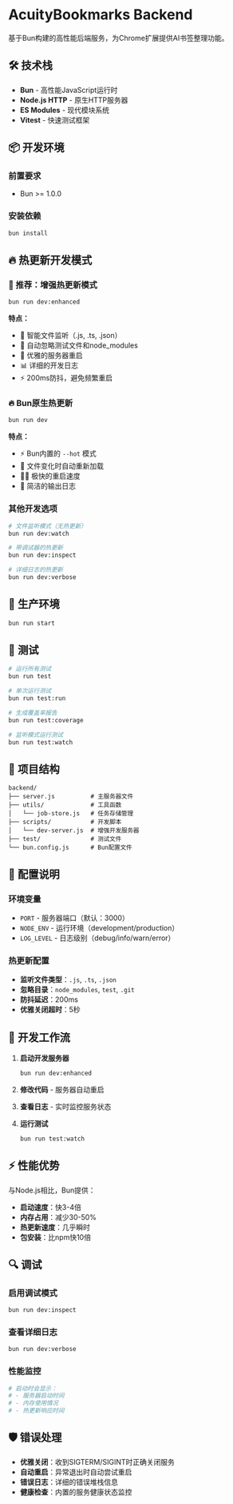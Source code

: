 # AcuityBookmarks Backend

基于Bun构建的高性能后端服务，为Chrome扩展提供AI书签整理功能。

## 🛠️ 技术栈

- **Bun** - 高性能JavaScript运行时
- **Node.js HTTP** - 原生HTTP服务器
- **ES Modules** - 现代模块系统
- **Vitest** - 快速测试框架

## 📦 开发环境

### 前置要求

- Bun >= 1.0.0

### 安装依赖

```bash
bun install
```

## 🔥 热更新开发模式

### 🌟 推荐：增强热更新模式

```bash
bun run dev:enhanced
```

**特点：**

- 🎯 智能文件监听（.js, .ts, .json）
- 🚫 自动忽略测试文件和node_modules
- 🔄 优雅的服务器重启
- 📊 详细的开发日志
- ⚡ 200ms防抖，避免频繁重启

### 🔥 Bun原生热更新

```bash
bun run dev
```

**特点：**

- ⚡ Bun内置的 `--hot` 模式
- 🔄 文件变化时自动重新加载
- 🏃‍♂️ 极快的重启速度
- 📝 简洁的输出日志

### 其他开发选项

```bash
# 文件监听模式（无热更新）
bun run dev:watch

# 带调试器的热更新
bun run dev:inspect

# 详细日志的热更新
bun run dev:verbose
```

## 🚀 生产环境

```bash
bun run start
```

## 🧪 测试

```bash
# 运行所有测试
bun run test

# 单次运行测试
bun run test:run

# 生成覆盖率报告
bun run test:coverage

# 监听模式运行测试
bun run test:watch
```

## 📁 项目结构

```
backend/
├── server.js          # 主服务器文件
├── utils/             # 工具函数
│   └── job-store.js   # 任务存储管理
├── scripts/           # 开发脚本
│   └── dev-server.js  # 增强开发服务器
├── test/              # 测试文件
└── bun.config.js      # Bun配置文件
```

## 🔧 配置说明

### 环境变量

- `PORT` - 服务器端口（默认：3000）
- `NODE_ENV` - 运行环境（development/production）
- `LOG_LEVEL` - 日志级别（debug/info/warn/error）

### 热更新配置

- **监听文件类型**：`.js`, `.ts`, `.json`
- **忽略目录**：`node_modules`, `test`, `.git`
- **防抖延迟**：200ms
- **优雅关闭超时**：5秒

## 🎯 开发工作流

1. **启动开发服务器**

   ```bash
   bun run dev:enhanced
   ```

2. **修改代码** - 服务器自动重启

3. **查看日志** - 实时监控服务状态

4. **运行测试**
   ```bash
   bun run test:watch
   ```

## ⚡ 性能优势

与Node.js相比，Bun提供：

- **启动速度**：快3-4倍
- **内存占用**：减少30-50%
- **热更新速度**：几乎瞬时
- **包安装**：比npm快10倍

## 🔍 调试

### 启用调试模式

```bash
bun run dev:inspect
```

### 查看详细日志

```bash
bun run dev:verbose
```

### 性能监控

```bash
# 启动时会显示：
# - 服务器启动时间
# - 内存使用情况
# - 热更新响应时间
```

## 🛡️ 错误处理

- **优雅关闭**：收到SIGTERM/SIGINT时正确关闭服务
- **自动重启**：异常退出时自动尝试重启
- **错误日志**：详细的错误堆栈信息
- **健康检查**：内置的服务健康状态监控
